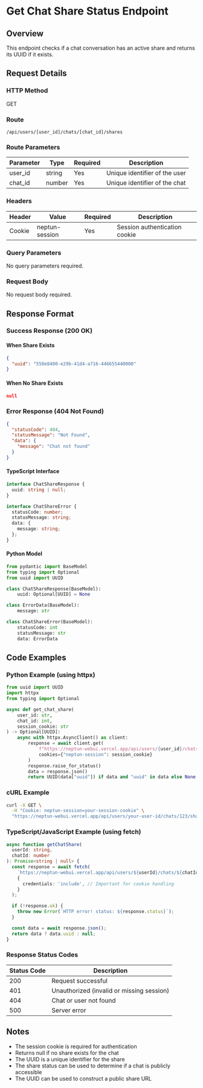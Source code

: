 # Get Chat Share Status Endpoint

## Overview

This endpoint checks if a chat conversation has an active share and returns its UUID if it exists.

## Request Details

### HTTP Method

GET

### Route

`/api/users/[user_id]/chats/[chat_id]/shares`

### Route Parameters

| Parameter | Type   | Required | Description                              |
|-----------|--------|----------|------------------------------------------|
| user_id   | string | Yes      | Unique identifier of the user           |
| chat_id   | number | Yes      | Unique identifier of the chat           |

### Headers

| Header         | Value          | Required | Description                    |
|----------------|----------------|----------|--------------------------------|
| Cookie         | neptun-session | Yes      | Session authentication cookie  |

### Query Parameters

No query parameters required.

### Request Body

No request body required.

## Response Format

### Success Response (200 OK)

#### When Share Exists

```json
{
  "uuid": "550e8400-e29b-41d4-a716-446655440000"
}
```

#### When No Share Exists

```json
null
```

### Error Response (404 Not Found)

```json
{
  "statusCode": 404,
  "statusMessage": "Not Found",
  "data": {
    "message": "Chat not found"
  }
}
```

#### TypeScript Interface

```typescript
interface ChatShareResponse {
  uuid: string | null;
}

interface ChatShareError {
  statusCode: number;
  statusMessage: string;
  data: {
    message: string;
  };
}
```

#### Python Model

```python
from pydantic import BaseModel
from typing import Optional
from uuid import UUID

class ChatShareResponse(BaseModel):
    uuid: Optional[UUID] = None

class ErrorData(BaseModel):
    message: str

class ChatShareError(BaseModel):
    statusCode: int
    statusMessage: str
    data: ErrorData
```

## Code Examples

### Python Example (using httpx)

```python
from uuid import UUID
import httpx
from typing import Optional

async def get_chat_share(
    user_id: str,
    chat_id: int,
    session_cookie: str
) -> Optional[UUID]:
    async with httpx.AsyncClient() as client:
        response = await client.get(
            f"https://neptun-webui.vercel.app/api/users/{user_id}/chats/{chat_id}/shares",
            cookies={"neptun-session": session_cookie}
        )
        response.raise_for_status()
        data = response.json()
        return UUID(data["uuid"]) if data and "uuid" in data else None
```

### cURL Example

```bash
curl -X GET \
  -H "Cookie: neptun-session=your-session-cookie" \
  "https://neptun-webui.vercel.app/api/users/your-user-id/chats/123/shares"
```

### TypeScript/JavaScript Example (using fetch)

```typescript
async function getChatShare(
  userId: string,
  chatId: number
): Promise<string | null> {
  const response = await fetch(
    `https://neptun-webui.vercel.app/api/users/${userId}/chats/${chatId}/shares`,
    {
      credentials: 'include', // Important for cookie handling
    }
  );

  if (!response.ok) {
    throw new Error(`HTTP error! status: ${response.status}`);
  }

  const data = await response.json();
  return data ? data.uuid : null;
}
```

### Response Status Codes

| Status Code | Description                                        |
|-------------|----------------------------------------------------|
| 200         | Request successful                                |
| 401         | Unauthorized (invalid or missing session)          |
| 404         | Chat or user not found                            |
| 500         | Server error                                      |

## Notes

- The session cookie is required for authentication
- Returns null if no share exists for the chat
- The UUID is a unique identifier for the share
- The share status can be used to determine if a chat is publicly accessible
- The UUID can be used to construct a public share URL
